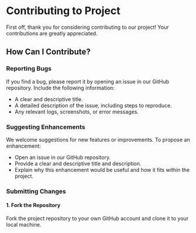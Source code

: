 # Contributing to Project

First off, thank you for considering contributing to our project! Your contributions are greatly appreciated.

## How Can I Contribute?

### Reporting Bugs

If you find a bug, please report it by opening an issue in our GitHub repository. Include the following information:

- A clear and descriptive title.
- A detailed description of the issue, including steps to reproduce.
- Any relevant logs, screenshots, or error messages.

### Suggesting Enhancements

We welcome suggestions for new features or improvements. To propose an enhancement:

- Open an issue in our GitHub repository.
- Provide a clear and descriptive title and description.
- Explain why this enhancement would be useful and how it fits within the project.

### Submitting Changes

#### 1. Fork the Repository

Fork the project repository to your own GitHub account and clone it to your local machine.
